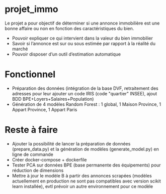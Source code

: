 # projet_immo
Le projet a pour objectif de déterminer si une annonce immobilière est une bonne affaire ou non en fonction des caractéristiques du bien.

- Pouvoir expliquer ce qui intervient dans la valeur du bien immobilier
- Savoir si l’annonce est sur ou sous estimée par rapport à la réalité du marché
- Pouvoir disposer d’un outil d’estimation automatique

# Fonctionnel

- Préparation des données (intégration de la base DVF, retraitement des adresses pour leur ajouter un code IRIS (code "quartier" INSEE), ajout BDD BPE+Loyers+Salaires+Population)
- Génération de 4 modèles Random Forest : 1 global, 1 Maison Province, 1 Appart Province, 1 Appart Paris

# Reste à faire

- Ajouter la possibilité de lancer la préparation de données (prepare_data.py) et la génération de modèles (generate_model.py) en ligne de commande
- Créer docker-compose + dockerfile
- Tester PCA sur données BPE (base permanente des équipements) pour réduction de dimensions
- Mettre à jour le modèle B à partir des annonces scrapées (modèles actuellement en production ne sont pas compatibles avec version scikit learn installée), evtl prévoir un autre environnement pour ce modèle
